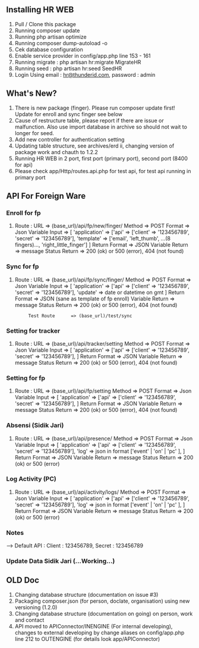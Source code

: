 ## Installing HR WEB

1. Pull / Clone this package
2. Running composer update
3. Running php artisan optimize
4. Running composer dump-autoload -o
5. Cek database configuration
6. Enable service provider in config/app.php line 153 - 161
7. Running migrate : php artisan hr:migrate MigrateHR
8. Running seed : php artisan hr:seed SeedHR
9. Login Using email : hr@thunderid.com, password : admin

## What's New?
1. There is new package (finger). Please run composer update first! Update for enroll and sync finger see below
2. Cause of restructure table, please report if there are issue or malfunction. Also use import database in archive so should not wait to longer for seed.
3. Add new controller for authentication setting
4. Updating table structure, see archives/erd ii, changing version of package work and chauth to 1.2.2
5. Running HR WEB in 2 port, first port (primary port), second port (8400 for api)
6. Please check app/Http/routes.api.php for test api, for test api running in primary port

## 	API For Foreign Ware
### Enroll for fp
1. Route : 
			URL 			=> (base_url)/api/fp/new/finger/
			Method			=> POST
			Format 			=> Json
			Variable Input 	=> 
								[
									'application'	=> ['api' => ['client' => '123456789', 'secret' => '123456789'],
									'template'		=> ['email', 'left_thumb', ...(8 fingers)..., 'right_little_finger']
								]
			Return Format 	=> JSON
			Variable Return	=> message
			Status Return 	=> 200 (ok) or 500 (error), 404 (not found)

### Sync for fp
1. Route : 
			URL 			=> (base_url)/api/fp/sync/finger/
			Method			=> POST
			Format 			=> Json
			Variable Input 	=> 
								[
									'application'	=> ['api' => ['client' => '123456789', 'secret' => '123456789'],
									'update'		=> date or datetime on gmt
								]
			Return Format 	=> JSON (sane as template of fp enroll)
			Variable Return	=> message
			Status Return 	=> 200 (ok) or 500 (error), 404 (not found)

			Test Route 		=> (base_url)/test/sync

### Setting for tracker
1. Route : 
			URL 			=> (base_url)/api/tracker/setting
			Method			=> POST
			Format 			=> Json
			Variable Input 	=> 
								[
									'application'	=> ['api' => ['client' => '123456789', 'secret' => '123456789'],
								]
			Return Format 	=> JSON
			Variable Return	=> message
			Status Return 	=> 200 (ok) or 500 (error), 404 (not found)

### Setting for fp
1. Route : 
			URL 			=> (base_url)/api/fp/setting
			Method			=> POST
			Format 			=> Json
			Variable Input 	=> 
								[
									'application'	=> ['api' => ['client' => '123456789', 'secret' => '123456789'],
								]
			Return Format 	=> JSON
			Variable Return	=> message
			Status Return 	=> 200 (ok) or 500 (error), 404 (not found)

### Absensi (Sidik Jari)
1. Route : 
			URL 			=> (base_url)/api/presence/
			Method			=> POST
			Format 			=> Json
			Variable Input 	=> 
								[
									'application'	=> ['api' => ['client' => '123456789', 'secret' => '123456789'],
									'log' 			=> json in format ['event' | 'on' | 'pc' ],
								]
			Return Format 	=> JSON
			Variable Return	=> message
			Status Return 	=> 200 (ok) or 500 (error)

### Log Activity (PC)
1. Route : 
			URL 			=> (base_url)/api/activity/logs/
			Method			=> POST
			Format 			=> Json
			Variable Input 	=> 
								[
									'application'	=> ['api' => ['client' => '123456789', 'secret' => '123456789'],
									'log' 			=> json in format ['event' | 'on' | 'pc' ],
								]
			Return Format 	=> JSON
			Variable Return	=> message
			Status Return 	=> 200 (ok) or 500 (error)

### Notes
--> Default API : Client : 123456789, Secret : 123456789

### Update Data Sidik Jari (...Working...)

## OLD Doc
1. Changing database structure (documentation on issue #3)
2. Packaging composer.json (for person, doclate, organisation) using new versioning (1.2.0)
3. Changing database structure (documentation on going) on person, work and contact
4. API moved to APIConnector/INENGINE (For internal developing), changes to external developing by change aliases on config/app.php line 212 to OUTENGINE (for details look app/APIConnector)


